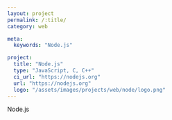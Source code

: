 ```yaml
---
layout: project
permalink: /:title/
category: web

meta:
  keywords: "Node.js"

project:
  title: "Node.js"
  type: "JavaScript, C, C++"
  ci_url: "https://nodejs.org"
  url: "https://nodejs.org"
  logo: "/assets/images/projects/web/node/logo.png"
---
```


<p>Node.js</p>
